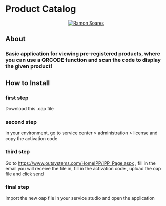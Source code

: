 # Product Catalog

<p align="center">	
   <a href="https://www.linkedin.com/in/ramon-soares-tecnologia/">
      <img alt="Ramon Soares" src="https://img.shields.io/badge/-RamonSoares-8257E5?style=flat&logo=Linkedin&logoColor=white" />
   </a>
  
</p>

##  About
### Basic application for viewing pre-registered products, where you can use a QRCODE function and scan the code to display the given product!

## How to Install
### first step
Download this .oap file

### second step

in your environment, go to service center > administration > license and copy the activation code

### third step
Go to https://www.outsystems.com/HomeIPP/IPP_Page.aspx , fill in the email you will receive the file in, fill in the activation code , upload the oap file and click send

### final step

Import the new oap file in your service studio and open the application
